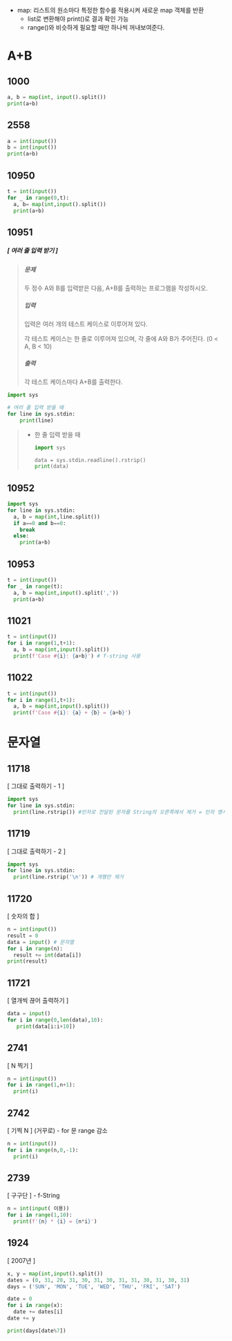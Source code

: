 - map: 리스트의 원소마다 특정한 함수를 적용시켜 새로운 map 객체를 반환
  - list로 변환해야 print()로 결과 확인 가능
  - range()와 비슷하게 필요할 때만 하나씩 꺼내보여준다.



# A+B

## 1000

```python
a, b = map(int, input().split())
print(a+b)
```



## 2558

```python
a = int(input())
b = int(input())
print(a+b)
```



## 10950

```python
t = int(input())
for _ in range(0,t):
  a, b= map(int,input().split())
  print(a+b)
```



## 10951

##### [ 여러 줄 입력 받기 ]

> ##### 문제
>
> 두 정수 A와 B를 입력받은 다음, A+B를 출력하는 프로그램을 작성하시오.
>
> ##### 입력
>
> 입력은 여러 개의 테스트 케이스로 이루어져 있다.
>
> 각 테스트 케이스는 한 줄로 이루어져 있으며, 각 줄에 A와 B가 주어진다. (0 < A, B < 10)
>
> ##### 출력
>
> 각 테스트 케이스마다 A+B를 출력한다.

```python
import sys

# 여러 줄 입력 받을 때
for line in sys.stdin:
    print(line)
```

> - 한 줄 입력 받을 때
>
>   ```python
>   import sys
>   
>   data = sys.stdin.readline().rstrip()
>   print(data)
>   ```



## 10952

```python
import sys
for line in sys.stdin:
  a, b = map(int,line.split())
  if a==0 and b==0:
    break
  else:
    print(a+b)
```



## 10953

```python
t = int(input())
for _ in range(t):
  a, b = map(int,input().split(','))
  print(a+b)
```



## 11021

```python
t = int(input())
for i in range(1,t+1):
  a, b = map(int,input().split())
  print(f'Case #{i}: {a+b}') # f-string 사용
```



## 11022

```python
t = int(input())
for i in range(1,t+1):
  a, b = map(int,input().split())
  print(f'Case #{i}: {a} + {b} = {a+b}')
```





# 문자열

## 11718 

[ 그대로 출력하기 - 1 ]

```python
import sys
for line in sys.stdin:
  print(line.rstrip()) #인자로 전달된 문자를 String의 오른쪽에서 제거 = 인자 명시 안하면 자동으로 공백(개행문자 포함) 제거
```



## 11719 

[ 그대로 출력하기 - 2 ]

```python
import sys
for line in sys.stdin:
  print(line.rstrip('\n')) # 개행만 제거
```



## 11720 

[ 숫자의 합 ]

```python
n = int(input())
result = 0
data = input() # 문자열
for i in range(n):
  result += int(data[i])
print(result)
```



## 11721 

[ 열개씩 끊어 출력하기 ]

```python
data = input()
for i in range(0,len(data),10):
   print(data[i:i+10])
```



## 2741 

[ N 찍기 ]

```python
n = int(input())
for i in range(1,n+1):
  print(i)
```



## 2742 

[ 기찍 N ] (거꾸로) - for 문 range 감소

```python
n = int(input())
for i in range(n,0,-1):
  print(i)
```



## 2739

[ 구구단 ] - f-String

```python
n = int(input( 이용))
for i in range(1,10):
  print(f'{n} * {i} = {n*i}')
```



## 1924

[ 2007년 ]

```python
x, y = map(int,input().split())
dates = (0, 31, 28, 31, 30, 31, 30, 31, 31, 30, 31, 30, 31)
days = ('SUN', 'MON', 'TUE', 'WED', 'THU', 'FRI', 'SAT')

date = 0
for i in range(x):
  date += dates[i]
date += y

print(days[date%7])
```

